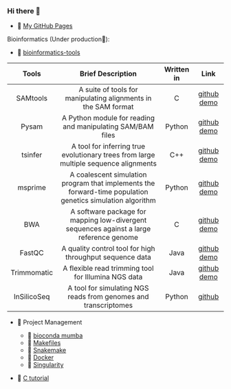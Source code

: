 ### Hi there 👋

- 💬 [My GitHub Pages](https://jingwora.github.io/index.html)

Bioinformatics (Under production🌱):

- 📕 [bioinformatics-tools](https://github.com/jingwora/bioinformatics-on-cloud)

| Tools | Brief Description | Written in | Link |
|:-----------:|:---------:|:----------:|:-----------:|
| SAMtools    | A   suite of tools for manipulating alignments in the SAM format                                              | C          | [github](https://github.com/samtools/samtools) [demo](https://github.com/jingwora/bioinformatics-tools/tree/main/tools/linux-command) |
| Pysam       | A   Python module for reading and manipulating SAM/BAM files                                                  | Python     | [github](https://github.com/pysam-developers/pysam) [demo](https://github.com/jingwora/bioinformatics-on-cloud/blob/main/tools/pysam/pysam_v-01.ipynb) |
| tsinfer     | A   tool for inferring true evolutionary trees from large multiple sequence   alignments                      | C++        | [github](https://github.com/tskit-dev/tsinfer) [demo](https://github.com/jingwora/bioinformatics-on-cloud/blob/main/tools/tsinfer/Tskit-tsinfer_v-01.ipynb) |
| msprime     | A   coalescent simulation program that implements the forward-time population   genetics simulation algorithm | Python     | [github](https://github.com/tskit-dev/msprime) [demo](https://github.com/jingwora/bioinformatics-on-cloud/blob/main/tools/msprime/msprime_v-01.ipynb) |
| BWA         | A   software package for mapping low-divergent sequences against a large   reference genome                   | C          | [github](https://github.com/lh3/bwa) [demo](https://github.com/jingwora/bioinformatics-on-cloud/blob/main/tools/bwa/bwa_v-02-03.ipynb) |
| FastQC      | A   quality control tool for high throughput sequence data                                                    | Java       | [github](https://www.bioinformatics.babraham.ac.uk/projects/fastqc/) [demo](https://github.com/jingwora/bioinformatics-tools/blob/main/tools/fastqc/fastqc.ipynb) |
| Trimmomatic | A   flexible read trimming tool for Illumina NGS data                                                         | Java       | [github](https://github.com/timflutre/trimmomatic) [demo](https://github.com/jingwora/bioinformatics-tools/blob/main/tools/trimmomatic/trimmomatic.ipynb) |
| InSilicoSeq | A tool for simulating NGS reads from genomes and transcriptomes                                                         | Python       | [github](https://github.com/ScrippsGenomeDynamics/InSilicoSeq) |
 
- 📕 Project Management
  - 📄 [bioconda mumba](https://github.com/jingwora/bioinformatics-tools/blob/main/tools/bioconda/bioconda.ipynb)
  - 📄 [Makefiles](https://github.com/jingwora/bioinformatics-tools/blob/main/tools/Makefile/Makefile-tutorial.ipynb)
  - 📄 [Snakemake](https://github.com/jingwora/bioinformatics-on-cloud/blob/main/tools/Snakemake/snakemake-tutorial/example-workflow.ipynb)
  - 📄 [Docker](https://github.com/jingwora/bioinformatics-tools/blob/main/tools/docker/docker-tutorial.ipynb)
  - 📄 [Singularity](https://github.com/jingwora/bioinformatics-tools/blob/main/tools/singularity/Singularity-01-lolcow.ipynb)
 
- 📕 [C tutorial](https://github.com/jingwora/c_tutorial)


<!--
**jingwora/jingwora** is a ✨ _special_ ✨ repository because its `README.md` (this file) appears on your GitHub profile.

Here are some ideas to get you started:

- 🔭 I’m currently working on ...
- 🌱 I’m currently learning ...
- 👯 I’m looking to collaborate on ...
- 🤔 I’m looking for help with ...
- 💬 Ask me about ...
- 📫 How to reach me: ...
- 😄 Pronouns: ...
- ⚡ Fun fact: ...
-->
